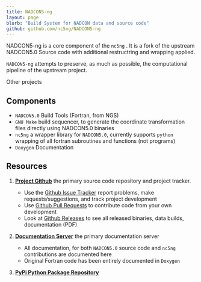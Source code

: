```yaml
---
title: NADCON5-ng
layout: page
blurb: "Build System for NADCON data and source code"
github: github.com/nc5ng/NADCON5-ng
---
```


NADCON5-ng is a core component of the `nc5ng` . It is a fork of the upstream NADCON5.0 Source code with additional restructring and wrapping applied.

`NADCON5-ng` attempts to preserve, as much as possible, the computational pipeline of the upstream project.

Other projects 


## Components

 - `NADCON5.0` Build Tools (Fortran, from NGS)
 - `GNU Make` build sequencer, to generate the coordinate transformation files directly using NADCON5.0 binaries
 - `nc5ng` a wrapper library for `NADCON5.0`, currently supports `python` wrapping of all fortran subroutines and functions (not programs)
 - `Doxygen` Documentation


## Resources

1. [**Project Github**](https://github.com/nc5ng/nadcon5-ng) the primary source code repository and project tracker.
   - Use the [Github Issue Tracker](https://github.com/nc5ng/nadcon5-ng/issues) report problems, make requests/suggestions, and track project development
   - Use [Github Pull Requests](https://github.com/nc5ng/nadcon5-ng/pulls) to contribute code from your own development
   - Look at [Github Releases](https://github.com/nc5ng/nadcon5-ng/releases) to see all released binaries, data  builds, documentation (PDF)

2. [**Documentation Server**](https://docs.nc5ng.org/latest) the primary documentation server
   - All documentation, for both `NADCON5.0` source code and `nc5ng` contributions are documented here
   - Original Fortran code has been entirely documented in `Doxygen`
3. [**PyPi Python Package Repository**](https://pypi.python.org/pypi/nc5ng)